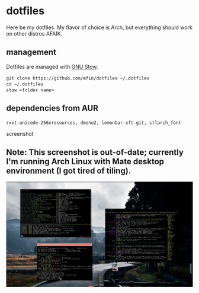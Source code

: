 dotfiles
========

Here be my dotfiles. My flavor of choice is Arch, but everything should work on other distros AFAIK.

management
----------
Dotfiles are managed with [GNU Stow](https://www.gnu.org/software/stow/).

```
git clone https://github.com/mfin/dotfiles ~/.dotfiles
cd ~/.dotfiles
stow <folder name>
```

dependencies from AUR
---------------------
```
rxvt-unicode-256xresources, dmenu2, lemonbar-xft-git, stlarch_font
```

screenshot

Note: This screenshot is out-of-date; currently I'm running Arch Linux with Mate desktop environment (I got tired of tiling).
----------
![Screenshot](screenshot.png "bspwm on Arch")
